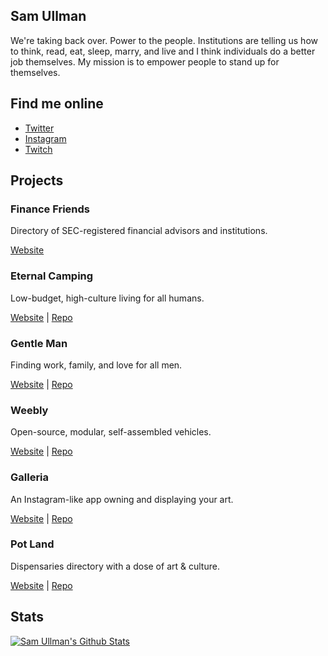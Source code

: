 ## Sam Ullman
We're taking back over.  Power to the people.  Institutions are telling us how to think, read, eat, sleep, marry, and live and I think individuals do a better job themselves.  My mission is to empower people to stand up for themselves.   


## Find me online
* [Twitter](https://twitter.com/samullman)
* [Instagram](https://instagram.com/jolly.jitsu)
* [Twitch](https://twitch.tv/samullman)

## Projects

### Finance Friends
Directory of SEC-registered financial advisors and institutions. 

[Website](https://financefriends.org/)

### Eternal Camping
Low-budget, high-culture living for all humans. 

[Website](https://weebly.vercel.app) | [Repo](https://github.com/samullman/weebly)


### Gentle Man
Finding work, family, and love for all men. 

[Website](https://gentle-man.xyz) | [Repo](https://github.com/samullman/gentleman)

### Weebly
Open-source, modular, self-assembled vehicles. 

[Website](https://weebly.vercel.app) | [Repo](https://github.com/samullman/weebly)

### Galleria
An Instagram-like app owning and displaying your art.

[Website](https://galleria-kappa.vercel.app) | [Repo](https://github.com/samullman/galleria)

### Pot Land
Dispensaries directory with a dose of art & culture. 

[Website](https://pot.land) | [Repo](https://github.com/samullman/potland)



## Stats

[![Sam Ullman's Github Stats](https://github-readme-stats.vercel.app/api?username=samullman)](https://github.com/samullman)


<!--
**samullman/samullman** is a ✨ _special_ ✨ repository because its `README.md` (this file) appears on your GitHub profile.

Here are some ideas to get you started:

- 🔭 I’m currently working on ...
- 🌱 I’m currently learning ...
- 👯 I’m looking to collaborate on ...
- 🤔 I’m looking for help with ...
- 💬 Ask me about ...
- 📫 How to reach me: ...
- 😄 Pronouns: ...
- ⚡ Fun fact: ...
-->
